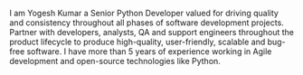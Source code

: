 I am Yogesh Kumar a Senior Python Developer valued for driving quality and consistency throughout all phases of software development projects. Partner with developers, analysts, QA and support engineers throughout the product lifecycle to produce high-quality, user-friendly, scalable and bug-free software. I have more than 5 years of experience working in Agile development and open-source technologies like Python.  
